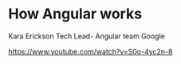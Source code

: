 # How Angular works

Kara Erickson Tech Lead- Angular team Google

https://www.youtube.com/watch?v=S0o-4yc2n-8
